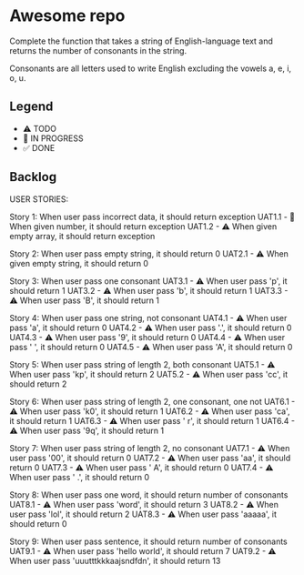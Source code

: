 # Awesome repo

Complete the function that takes a string of English-language text and returns the number of consonants in the string.

Consonants are all letters used to write English excluding the vowels a, e, i, o, u.

## Legend
- ⚠ TODO
- 🚧 IN PROGRESS
- ✅ DONE

## Backlog

USER STORIES:

Story 1: When user pass incorrect data, it should return exception
UAT1.1 -  🚧 When given number, it should return exception
UAT1.2 -  ⚠ When given empty array, it should return exception

Story 2: When user pass empty string, it should return 0
UAT2.1 -  ⚠ When given empty string, it should return 0

Story 3: When user pass one consonant
UAT3.1 - ⚠  When user pass 'p', it should return 1
UAT3.2 - ⚠  When user pass 'b', it should return 1
UAT3.3 - ⚠  When user pass 'B', it should return 1

Story 4: When user pass one string, not consonant
UAT4.1 - ⚠  When user pass 'a', it should return 0
UAT4.2 - ⚠  When user pass '.', it should return 0
UAT4.3 - ⚠  When user pass '9', it should return 0
UAT4.4 - ⚠  When user pass ' ', it should return 0
UAT4.5 - ⚠  When user pass 'A', it should return 0

Story 5: When user pass string of length 2, both consonant
UAT5.1 - ⚠  When user pass 'kp', it should return 2
UAT5.2 - ⚠  When user pass 'cc', it should return 2

Story 6: When user pass string of length 2, one consonant, one not
UAT6.1 - ⚠  When user pass 'k0', it should return 1
UAT6.2 - ⚠  When user pass 'ca', it should return 1
UAT6.3 - ⚠  When user pass ' r', it should return 1
UAT6.4 - ⚠  When user pass '9q', it should return 1

Story 7: When user pass string of length 2, no consonant
UAT7.1 - ⚠  When user pass '00', it should return 0
UAT7.2 - ⚠  When user pass 'aa', it should return 0
UAT7.3 - ⚠  When user pass ' A', it should return 0
UAT7.4 - ⚠  When user pass ' .', it should return 0

Story 8: When user pass one word, it should return number of consonants
UAT8.1 - ⚠  When user pass 'word', it should return 3
UAT8.2 - ⚠  When user pass 'lol', it should return 2
UAT8.3 - ⚠  When user pass 'aaaaa', it should return 0

Story 9: When user pass sentence, it should return number of consonants
UAT9.1 - ⚠  When user pass 'hello world', it should return 7
UAT9.2 - ⚠  When user pass 'uuutttkkkaajsndfdn', it should return 13
